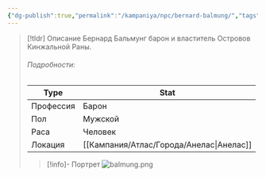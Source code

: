 ```yaml
---
{"dg-publish":true,"permalink":"/kampaniya/npc/bernard-balmung/","tags":["race/human","affinity/unkown","job/noble"],"created":"2025-01-08T06:30:47.536+03:00","updated":"2025-01-08T08:57:58.568+03:00"}
---
```




> [!tldr] Описание
> Бернард Бальмунг барон и властитель Островов Кинжальной Раны.
> ###### Подробности:
> | Type | Stat |
> | ---- | ---- |
> | Профессия | Барон |
> | Пол | Мужской |
> | Раса | Человек |
> | Локация | [[Кампания/Атлас/Города/Анелас\|Анелас]] |
>> [!info]- Портрет
>> ![balmung.png](/img/user/%D0%90%D1%81%D1%81%D0%B5%D1%82%D1%8B/NPC/balmung.png)

